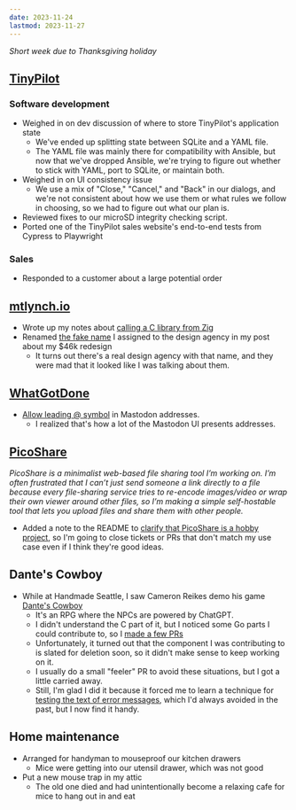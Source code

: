 ```yaml
---
date: 2023-11-24
lastmod: 2023-11-27
---
```


_Short week due to Thanksgiving holiday_

## [TinyPilot](https://tinypilotkvm.com)

### Software development

- Weighed in on dev discussion of where to store TinyPilot's application state
  - We've ended up splitting state between SQLite and a YAML file.
  - The YAML file was mainly there for compatibility with Ansible, but now that we've dropped Ansible, we're trying to figure out whether to stick with YAML, port to SQLite, or maintain both.
- Weighed in on UI consistency issue
  - We use a mix of "Close," "Cancel," and "Back" in our dialogs, and we're not consistent about how we use them or what rules we follow in choosing, so we had to figure out what our plan is.
- Reviewed fixes to our microSD integrity checking script.
- Ported one of the TinyPilot sales website's end-to-end tests from Cypress to Playwright

### Sales

- Responded to a customer about a large potential order

## [mtlynch.io](https://mtlynch.io)

- Wrote up my notes about [calling a C library from Zig](https://mtlynch.io/notes/zig-call-c-simple/)
- Renamed [the fake name](https://github.com/mtlynch/mtlynch.io/pull/1127) I assigned to the design agency in my post about my $46k redesign
  - It turns out there's a real design agency with that name, and they were mad that it looked like I was talking about them.

## [WhatGotDone](https://whatgotdone.com)

- [Allow leading @ symbol](https://github.com/mtlynch/whatgotdone/pull/894) in Mastodon addresses.
  - I realized that's how a lot of the Mastodon UI presents addresses.

## [PicoShare](https://pico.rocks)

_PicoShare is a minimalist web-based file sharing tool I’m working on. I’m often frustrated that I can’t just send someone a link directly to a file because every file-sharing service tries to re-encode images/video or wrap their own viewer around other files, so I’m making a simple self-hostable tool that lets you upload files and share them with other people._

- Added a note to the README to [clarify that PicoShare is a hobby project](https://github.com/mtlynch/picoshare/pull/516), so I'm going to close tickets or PRs that don't match my use case even if I think they're good ideas.

## Dante's Cowboy

- While at Handmade Seattle, I saw Cameron Reikes demo his game [Dante's Cowboy](https://dantescowboy.com/)
  - It's an RPG where the NPCs are powered by ChatGPT.
  - I didn't understand the C part of it, but I noticed some Go parts I could contribute to, so I [made a few PRs](https://github.com/creikey/rpgpt/pull/5#issuecomment-1817685224)
  - Unfortunately, it turned out that the component I was contributing to is slated for deletion soon, so it didn't make sense to keep working on it.
  - I usually do a small "feeler" PR to avoid these situations, but I got a little carried away.
  - Still, I'm glad I did it because it forced me to learn a technique for [testing the text of error messages](https://github.com/mtlynch/dantes-cowboy/compare/refactor-tests...mtlynch:dantes-cowboy:more-test?expand=1), which I'd always avoided in the past, but I now find it handy.

## Home maintenance

- Arranged for handyman to mouseproof our kitchen drawers
  - Mice were getting into our utensil drawer, which was not good
- Put a new mouse trap in my attic
  - The old one died and had unintentionally become a relaxing cafe for mice to hang out in and eat
